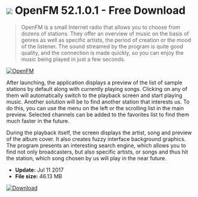 # ![](https://cdn.softexe.net/static/icon/c/openfm-10948.png) OpenFM 52.1.0.1 - Free Download

> OpenFM is a small Internet radio that allows you to choose from dozens of stations. They offer an overview of music on the basis of genres as well as specific artists, the period of creation or the mood of the listener. The sound streamed by the program is quite good quality, and the connection is made quickly, so you can enjoy the music being played in just a few seconds.

[![OpenFM](https:https://tse3.mm.bing.net/th?id=OIP.Pvu4c2QKR_apQU2cN9ZA2AHaE8&pid=Api)](https://softexe.net/win/internet/radio-tv-players/openfm:pRadh.html)

After launching, the application displays a preview of the list of sample stations by default along with currently playing songs. Clicking on any of them will automatically switch to the playback screen and start playing music. Another solution will be to find another station that interests us. To do this, you can use the menu on the left or the scrolling list in the main preview. Selected channels can be added to the favorites list to find them much faster in the future.
 
 During the playback itself, the screen displays the artist, song and preview of the album cover. It also creates fuzzy interface background graphics. The program presents an interesting search engine, which allows you to find not only broadcasters, but also specific artists, or songs and thus hit the station, which song chosen by us will play in the near future.


- **Update:** Jul 11 2017
- **File size:** 46.13 MB

[![Download](https://cdn.softexe.net/static/img/download.png)](https://softexe.net/win/internet/radio-tv-players/openfm:pRadh.html)


